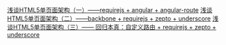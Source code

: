 [浅谈HTML5单页面架构（一）——requirejs + angular + angular-route](http://www.cnblogs.com/kenkofox/p/4643760.html)
[浅谈HTML5单页面架构（二）——backbone + requirejs + zepto + underscore](http://www.cnblogs.com/kenkofox/p/4648472.html)
[浅谈HTML5单页面架构（三）—— 回归本真：自定义路由 + requirejs + zepto + underscore](http://www.cnblogs.com/kenkofox/p/4650310.html)
